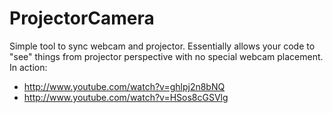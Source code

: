 ProjectorCamera
===============

Simple tool to sync webcam and projector. Essentially allows your code to "see" things from projector perspective with no special webcam placement. In action:

* http://www.youtube.com/watch?v=ghlpj2n8bNQ
* http://www.youtube.com/watch?v=HSos8cGSVlg